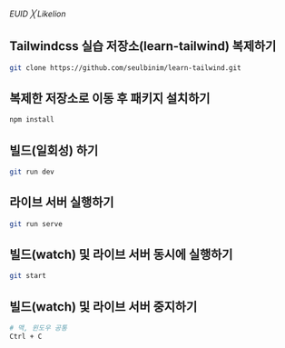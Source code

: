 ###### EUID ╳ Likelion

## Tailwindcss 실습 저장소(learn-tailwind) 복제하기

```sh
git clone https://github.com/seulbinim/learn-tailwind.git
```

## 복제한 저장소로 이동 후 패키지 설치하기

```sh
npm install
```

## 빌드(일회성) 하기

```sh
git run dev
```

## 라이브 서버 실행하기

```sh
git run serve
```

## 빌드(watch) 및 라이브 서버 동시에 실행하기

```sh
git start
```

## 빌드(watch) 및 라이브 서버 중지하기

```sh
# 맥, 윈도우 공통
Ctrl + C
```

